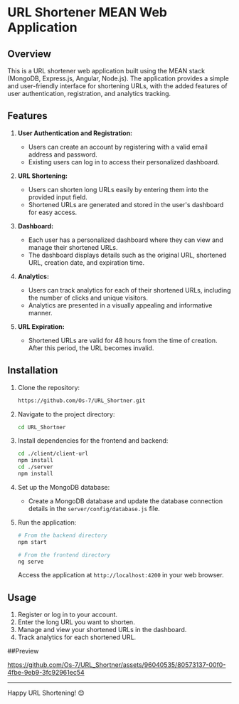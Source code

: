 # URL Shortener MEAN Web Application

## Overview

This is a URL shortener web application built using the MEAN stack (MongoDB, Express.js, Angular, Node.js). The application provides a simple and user-friendly interface for shortening URLs, with the added features of user authentication, registration, and analytics tracking.

## Features

1. **User Authentication and Registration:**
   - Users can create an account by registering with a valid email address and password.
   - Existing users can log in to access their personalized dashboard.

2. **URL Shortening:**
   - Users can shorten long URLs easily by entering them into the provided input field.
   - Shortened URLs are generated and stored in the user's dashboard for easy access.

3. **Dashboard:**
   - Each user has a personalized dashboard where they can view and manage their shortened URLs.
   - The dashboard displays details such as the original URL, shortened URL, creation date, and expiration time.

4. **Analytics:**
   - Users can track analytics for each of their shortened URLs, including the number of clicks and unique visitors.
   - Analytics are presented in a visually appealing and informative manner.

5. **URL Expiration:**
   - Shortened URLs are valid for 48 hours from the time of creation. After this period, the URL becomes invalid.

## Installation

1. Clone the repository:

   ```bash
   https://github.com/Os-7/URL_Shortner.git
   ```

2. Navigate to the project directory:

   ```bash
   cd URL_Shortner
   ```

3. Install dependencies for the frontend and backend:

   ```bash
   cd ./client/client-url
   npm install
   cd ./server
   npm install
   ```

4. Set up the MongoDB database:
   - Create a MongoDB database and update the database connection details in the `server/config/database.js` file.

5. Run the application:

   ```bash
   # From the backend directory
   npm start

   # From the frontend directory
   ng serve
   ```

   Access the application at `http://localhost:4200` in your web browser.

## Usage

1. Register or log in to your account.
2. Enter the long URL you want to shorten.
3. Manage and view your shortened URLs in the dashboard.
4. Track analytics for each shortened URL.

##Preview

https://github.com/Os-7/URL_Shortner/assets/96040535/80573137-00f0-4fbe-9eb9-3fc92961ec54


---

Happy URL Shortening! 😊
